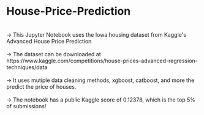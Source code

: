 # House-Price-Prediction
<br>
 -> This Jupyter Notebook uses the Iowa housing dataset from Kaggle's Advanced House Price Prediction <br>
<br>
 -> The dataset can be downloaded at https://www.kaggle.com/competitions/house-prices-advanced-regression-techniques/data <br>
<br>
 -> It uses mutiple data cleaning methods, xgboost, catboost, and more the predict the price of houses.<br>
<br>
 -> The notebook has a public Kaggle score of 0.12378, which is the top 5% of submissions! <br>
